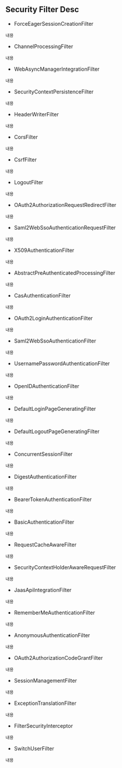 Security Filter Desc
------------
+ ForceEagerSessionCreationFilter
```
내용
```
+ ChannelProcessingFilter
```
내용
```
+ WebAsyncManagerIntegrationFilter
```
내용
```
+ SecurityContextPersistenceFilter
```
내용
```
+ HeaderWriterFilter
```
내용
```
+ CorsFilter
```
내용
```
+ CsrfFilter
```
내용
```
+ LogoutFilter
```
내용
```
+ OAuth2AuthorizationRequestRedirectFilter
```
내용
```
+ Saml2WebSsoAuthenticationRequestFilter
```
내용
```
+ X509AuthenticationFilter
```
내용
```
+ AbstractPreAuthenticatedProcessingFilter
```
내용
```
+ CasAuthenticationFilter
```
내용
```
+ OAuth2LoginAuthenticationFilter
```
내용
```
+ Saml2WebSsoAuthenticationFilter
```
내용
```
+ UsernamePasswordAuthenticationFilter
```
내용
```
+ OpenIDAuthenticationFilter
```
내용
```
+ DefaultLoginPageGeneratingFilter
```
내용
```
+ DefaultLogoutPageGeneratingFilter
```
내용
```
+ ConcurrentSessionFilter
```
내용
```
+ DigestAuthenticationFilter
```
내용
```
+ BearerTokenAuthenticationFilter
```
내용
```
+ BasicAuthenticationFilter
```
내용
```
+ RequestCacheAwareFilter
```
내용
```
+ SecurityContextHolderAwareRequestFilter
```
내용
```
+ JaasApiIntegrationFilter
```
내용
```
+ RememberMeAuthenticationFilter
```
내용
```
+ AnonymousAuthenticationFilter
```
내용
```
+ OAuth2AuthorizationCodeGrantFilter
```
내용
```
+ SessionManagementFilter
```
내용
```
+ ExceptionTranslationFilter
```
내용
```
+ FilterSecurityInterceptor
```
내용
```
+ SwitchUserFilter
```
내용
```
